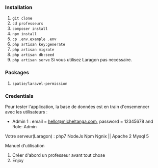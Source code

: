 
### Installation
01. `git clone `
02. `cd professeurs`
03. `composer install`
04. `npm install`
05. `cp .env.example .env`
06. `php artisan key:generate`
07. `php artisan migrate`
08. `php artisan db:seed`
09. `php artisan serve` Si vous utilisez Laragon pas necessaire.

### Packages
01. `spatie/laravel-permission`

### Credentials

Pour tester l'application, la base de données est en train d'ensemencer avec les utilisateurs :

-   Admin 1 : email = hello@micheltanga.com, password = 12345678 and Role: Admin


Votre serveur(Laragon) :
php7
NodeJs
Npm
Ngnix || Apache 2
Mysql 5


Manuel d'utilisation
1. Créer d'abord un professeur avant tout chose
2. Enjoy

